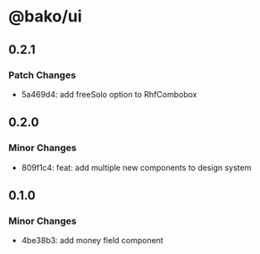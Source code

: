 # @bako/ui

## 0.2.1

### Patch Changes

- 5a469d4: add freeSolo option to RhfCombobox

## 0.2.0

### Minor Changes

- 809f1c4: feat: add multiple new components to design system

## 0.1.0

### Minor Changes

- 4be38b3: add money field component
